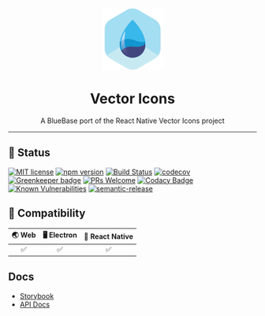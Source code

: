 <div align="center">
	<img width=125 height=125 src="assets/common/logo.png">
  <h1>
		Vector Icons
	</h1>
  <p>A BlueBase port of the React Native Vector Icons project</p>
</div>

<hr />

## 🎊 Status

[![MIT license](https://img.shields.io/badge/license-MIT-brightgreen.svg)](http://opensource.org/licenses/MIT)
[![npm version](https://img.shields.io/npm/v/@bluebase/plugin-vector-icons.svg?style=flat)](https://npmjs.org/package/@bluebase/plugin-vector-icons "View this project on npm")
[![Build Status](https://travis-ci.com/BlueBaseJS/plugin-vector-icons.svg?branch=master)](https://travis-ci.com/BlueBaseJS/plugin-vector-icons)
[![codecov](https://codecov.io/gh/BlueBaseJS/plugin-vector-icons/branch/master/graph/badge.svg)](https://codecov.io/gh/BlueBaseJS/plugin-vector-icons)
[![Greenkeeper badge](https://badges.greenkeeper.io/BlueBaseJS/plugin-vector-icons.svg)](https://greenkeeper.io/) [![PRs Welcome](https://img.shields.io/badge/PRs-welcome-brightgreen.svg)](https://github.com/BlueBaseJS/plugin-vector-icons/blob/master/CONTRIBUTING.md)
[![Codacy Badge](https://api.codacy.com/project/badge/Grade/3c79162871414b6aa7c15d1a423adeca)](https://www.codacy.com/app/BlueBaseJS/plugin-vector-icons?utm_source=github.com&amp;utm_medium=referral&amp;utm_content=BlueBaseJS/plugin-vector-icons&amp;utm_campaign=Badge_Grade)
[![Known Vulnerabilities](https://snyk.io/test/github/BlueBaseJS/plugin-vector-icons/badge.svg)](https://snyk.io/test/github/BlueBaseJS/plugin-vector-icons)
[![semantic-release](https://img.shields.io/badge/%20%20%F0%9F%93%A6%F0%9F%9A%80-semantic--release-e10079.svg)](https://github.com/semantic-release/semantic-release)

## 🤝 Compatibility

| 🌏 Web | 🖥 Electron | 📱 React Native |
| :---: | :--------: | :------------: |
|✅|✅|✅|

## Docs

- [Storybook](https://BlueBaseJS.github.io/plugin-vector-icons/storybook/)
- [API Docs](https://BlueBaseJS.github.io/plugin-vector-icons/)